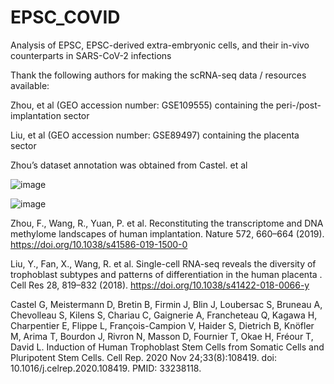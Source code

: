 # EPSC_COVID
Analysis of EPSC, EPSC-derived extra-embryonic cells, and their in-vivo counterparts in SARS-CoV-2 infections

Thank the following authors for making the scRNA-seq data / resources available:
  
  Zhou, et al (GEO accession number: GSE109555) containing the peri-/post- implantation sector
 
  Liu, et al (GEO accession number: GSE89497) containing the placenta sector
  
  Zhou’s dataset annotation was obtained from Castel. et al
  
  ![image](https://user-images.githubusercontent.com/52441289/141749935-020919e0-46f0-4648-90ab-ab30ee5b523e.png)


![image](https://user-images.githubusercontent.com/52441289/141749673-8608fe6f-1949-46e5-bcc1-8f2fe0a01002.png)



Zhou, F., Wang, R., Yuan, P. et al. Reconstituting the transcriptome and DNA methylome landscapes of human implantation. Nature 572, 660–664 (2019). https://doi.org/10.1038/s41586-019-1500-0

Liu, Y., Fan, X., Wang, R. et al. Single-cell RNA-seq reveals the diversity of trophoblast subtypes and patterns of differentiation in the human placenta . Cell Res 28, 819–832 (2018). https://doi.org/10.1038/s41422-018-0066-y

Castel G, Meistermann D, Bretin B, Firmin J, Blin J, Loubersac S, Bruneau A, Chevolleau S, Kilens S, Chariau C, Gaignerie A, Francheteau Q, Kagawa H, Charpentier E, Flippe L, François-Campion V, Haider S, Dietrich B, Knöfler M, Arima T, Bourdon J, Rivron N, Masson D, Fournier T, Okae H, Fréour T, David L. Induction of Human Trophoblast Stem Cells from Somatic Cells and Pluripotent Stem Cells. Cell Rep. 2020 Nov 24;33(8):108419. doi: 10.1016/j.celrep.2020.108419. PMID: 33238118.
